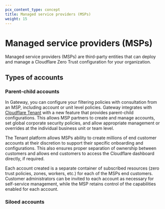 ```yaml
---
pcx_content_type: concept
title: Managed service providers (MSPs)
weight: 15
---
```


# Managed service providers (MSPs)

Managed service providers (MSPs) are third-party entities that can deploy and manage a Cloudflare Zero Trust configuration for your organization.

## Types of accounts

### Parent-child accounts

In Gateway, you can configure your filtering policies with consultation from an MSP, including account or unit level policies. Gateway integrates with [Cloudflare Tenant](/tenant/) with a new feature that provides parent-child configurations. This allows MSP partners to create and manage accounts, set global corporate security policies, and allow appropriate management or overrides at the individual business unit or team level.

The Tenant platform allows MSPs ability to create millions of end customer accounts at their discretion to support their specific onboarding and configurations. This also ensures proper separation of ownership between customers and allows end customers to access the Cloudflare dashboard directly, if required.

Each account created is a separate container of subscribed resources (zero trust policies, zones, workers, etc.) for each of the MSPs end customers. Customer administrators can be invited to each account as necessary for self-service management, while the MSP retains control of the capabilities enabled for each account.

### Siloed accounts

